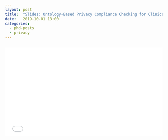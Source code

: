 ```yaml
---
layout: post
title:  "Slides: Ontology-Based Privacy Compliance Checking for Clinical Workflows"
date:   2019-10-01 13:00
categories: 
  - phd-posts
  - privacy
---
```


<style>
.iframe-container {
  overflow: hidden;
  padding-top: 10px;
  position: relative;
}
 
.iframe-container iframe {
   border: 0;
   height: 500px;
   left: 0;
   position: absolute;
   top: 0;
   width: 100%;
}
 
/* 4x3 Aspect Ratio */
.iframe-container-4x3 {
  padding-top: 10px;
}
</style>

<div class="iframe-container">
<div style="left: 0; width: 100%; height: 0; position: relative; padding-bottom: 56.1972%;"><iframe src="//speakerdeck.com/player/23544f1476974e1396457e60c9e99e97" style="border: 0; top: 0; left: 0; width: 100%; height: 100%; position: absolute;" allowfullscreen scrolling="no" allow="encrypted-media"></iframe></div>
</div>
